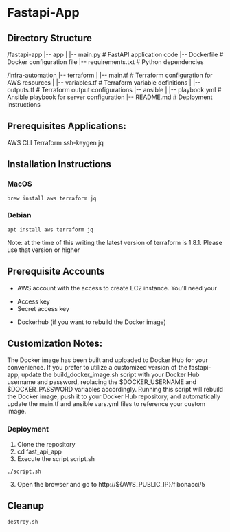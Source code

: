 # Fastapi-App

## Directory Structure
/fastapi-app
|-- app
|   |-- main.py          # FastAPI application code
|-- Dockerfile           # Docker configuration file
|-- requirements.txt     # Python dependencies

/infra-automation
|-- terraform
|   |-- main.tf          # Terraform configuration for AWS resources
|   |-- variables.tf     # Terraform variable definitions
|   |-- outputs.tf       # Terraform output configurations
|-- ansible
|   |-- playbook.yml     # Ansible playbook for server configuration
|-- README.md            # Deployment instructions

## Prerequisites Applications:
AWS CLI
Terraform
ssh-keygen
jq

## Installation Instructions
### MacOS
```
brew install aws terraform jq
```
### Debian
```
apt install aws terraform jq
```

Note: at the time of this writing the latest version of terraform is 1.8.1.  Please use that version or higher

## Prerequisite Accounts
* AWS account with the access to create EC2 instance.
You'll need your
- Access key
- Secret access key

* Dockerhub (if you want to rebuild the Docker image)


## Customization Notes:
The Docker image has been built and uploaded to Docker Hub for your convenience. If you prefer to utilize a customized version of the fastapi-app, update the build_docker_image.sh script with your Docker Hub username and password, replacing the $DOCKER_USERNAME and $DOCKER_PASSWORD variables accordingly. Running this script will rebuild the Docker image, push it to your Docker Hub repository, and automatically update the main.tf and ansible vars.yml files to reference your custom image.


### Deployment
1. Clone the repository
2. cd fast_api_app
3. Execute the script script.sh
```
./script.sh
```

3. Open the browser and go to http://${AWS_PUBLIC_IP}/fibonacci/5


## Cleanup
```
destroy.sh
```
